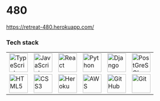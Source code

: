 # 480

https://retreat-480.herokuapp.com/

### Tech stack
<table>
   <tbody>
     <tr>
       <td><img alt="TypeScript" height=50 src="https://cdn.jsdelivr.net/gh/devicons/devicon/icons/typescript/typescript-original.svg" /></td>
       <td><img alt="JavaScript" height=50 src="https://cdn.jsdelivr.net/gh/devicons/devicon/icons/javascript/javascript-original.svg" /></td>
       <td><img alt="React" height=50 src="https://cdn.jsdelivr.net/gh/devicons/devicon/icons/react/react-original-wordmark.svg" /></td>
       <td><img alt="Python" height=50 src="https://cdn.jsdelivr.net/gh/devicons/devicon/icons/python/python-original-wordmark.svg" /></td>
       <td><img alt="Django" height=50 src="https://cdn.jsdelivr.net/gh/devicons/devicon/icons/django/django-plain.svg" /></td>
       <td><img alt="PostGreSQL" height=50 src="https://cdn.jsdelivr.net/gh/devicons/devicon/icons/postgresql/postgresql-original-wordmark.svg" /></td>
     </tr>
     <tr>
       <td><img alt="HTML5" height=50 src="https://cdn.jsdelivr.net/gh/devicons/devicon/icons/html5/html5-plain-wordmark.svg" /></td>
       <td><img alt="CSS3" height=50 src="https://cdn.jsdelivr.net/gh/devicons/devicon/icons/css3/css3-plain-wordmark.svg" /></td>
       <td><img alt="Heroku" height=50 src="https://cdn.jsdelivr.net/gh/devicons/devicon/icons/heroku/heroku-original-wordmark.svg"/></td>
       <td><img alt="AWS" height=50 src="https://cdn.jsdelivr.net/gh/devicons/devicon/icons/amazonwebservices/amazonwebservices-plain-wordmark.svg"/></td>
       <td><img alt="GitHub" height=50 src="https://cdn.jsdelivr.net/gh/devicons/devicon/icons/github/github-original-wordmark.svg"/></td>
       <td><img alt="Git" height=50 src="https://cdn.jsdelivr.net/gh/devicons/devicon/icons/git/git-original-wordmark.svg"/></td>
     </tr>
  </tbody>
</table>
